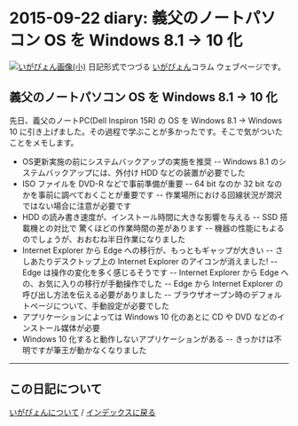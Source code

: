 2015-09-22 diary: 義父のノートパソコン OS を Windows 8.1 -> 10 化
=====================================================================================================
[![いがぴょん画像(小)](https://igapyon.github.io/diary/images/iga200306s.jpg "いがぴょん")](https://igapyon.github.io/diary/memo/memoigapyon.html) 日記形式でつづる [いがぴょん](https://igapyon.github.io/diary/memo/memoigapyon.html)コラム ウェブページです。

## 義父のノートパソコン OS を Windows 8.1 -> 10 化

先日、義父のノートPC(Dell Inspiron 15R) の OS を Windows 8.1 -> Windows 10 に引き上げました。その過程で学ぶことが多かったです。そこで気がついたことをメモします。
- OS更新実施の前にシステムバックアップの実施を推奨
-- Windows 8.1 のシステムバックアップには、外付け HDD などの装置が必要でした
- ISO ファイルを DVD-R などで事前準備が重要
-- 64 bit なのか 32 bit なのかを事前に調べておくことが重要です
-- 作業場所における回線状況が潤沢ではない場合に注意が必要です
- HDD の読み書き速度が、インストール時間に大きな影響を与える
-- SSD 搭載機との対比で 驚くほどの作業時間の差があります
-- 機器の性能にもよるのでしょうが、おおむね半日作業になりました
- Internet Explorer から Edge への移行が、もっともギャップが大きい
-- さしあたりデスクトップ上の Internet Explorer のアイコンが消えました!
-- Edge は操作の変化を多く感じるそうです
-- Internet Explorer から Edge への、お気に入りの移行が手動操作でした
-- Edge から Internet Explorer の呼び出し方法を伝える必要がありました
-- ブラウザオープン時のデフォルトページについて、手動設定が必要でした
- アプリケーションによっては Windows 10 化のあとに CD や DVD などのインストール媒体が必要
- Windows 10 化すると動作しないアプリケーションがある
-- きっかけは不明ですが筆王が動かなくなりました



----------------------------------------------------------------------------------------------------

## この日記について
[いがぴょんについて](http://www.igapyon.jp/igapyon/diary/memo/memoigapyon.html) / [インデックスに戻る](https://igapyon.github.io/diary/idxall.html)
